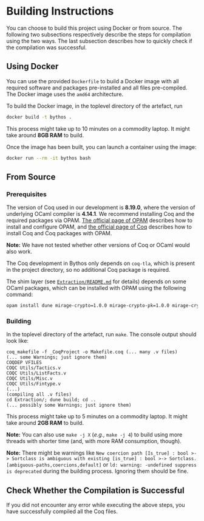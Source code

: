 # Building Instructions

You can choose to build this project using Docker or from source. The following two subsections respectively describe the steps for compilation using the two ways. The last subsection describes how to quickly check if the compilation was successful. 

## Using Docker

You can use the provided `Dockerfile` to build a Docker image with all required software and packages pre-installed and all files pre-compiled. The Docker image uses the `amd64` architecture. 

To build the Docker image, in the toplevel directory of the artefact, run

```bash
docker build -t bythos .
```

This process might take up to 10 minutes on a commodity laptop. It might take around **8GB RAM** to build. 

Once the image has been built, you can launch a container using the image:

```bash
docker run --rm -it bythos bash
```

## From Source

### Prerequisites

The version of Coq used in our development is **8.19.0**, where the version of underlying OCaml compiler is **4.14.1**. We recommend installing Coq and the required packages via OPAM. [The official page of OPAM](https://opam.ocaml.org/doc/Install.html) describes how to install and configure OPAM, and [the official page of Coq](https://coq.inria.fr/opam-using.html) describes how to install Coq and Coq packages with OPAM. 

**Note:** We have not tested whether other versions of Coq or OCaml would also work. 

The Coq development in Bythos only depends on `coq-tla`, which is present in the project directory, so no additional Coq package is required. 

The shim layer (see [`Extraction/README.md`](Extraction/README.md) for details) depends on some OCaml packages, which can be installed with OPAM using the following command: 

```bash
opam install dune mirage-crypto=1.0.0 mirage-crypto-pk=1.0.0 mirage-crypto-rng=1.0.0
```

### Building

In the toplevel directory of the artefact, run `make`. The console output should look like: 

```
coq_makefile -f _CoqProject -o Makefile.coq (... many .v files)
(... some Warnings; just ignore them)
COQDEP VFILES
COQC Utils/Tactics.v
COQC Utils/ListFacts.v
COQC Utils/Misc.v
COQC Utils/Fintype.v
(...)
(compiling all .v files)
cd Extraction/; dune build; cd ..
(... possibly some Warnings; just ignore them)
```

This process might take up to 5 minutes on a commodity laptop. It might take around **2GB RAM** to build. 

**Note:** You can also use `make -j X` (*e.g.,* `make -j 4`) to build using more threads with shorter time (and, with more RAM consumption, though). 

**Note:** There might be warnings like `New coercion path [Is_true] : bool >-> Sortclass is ambiguous with existing [is_true] : bool >-> Sortclass. [ambiguous-paths,coercions,default]` or `ld: warning: -undefined suppress is deprecated` during the building process. Ignoring them should be fine. 

## Check Whether the Compilation is Successful

If you did not encounter any error while executing the above steps, you have successfully compiled all the Coq files. 
